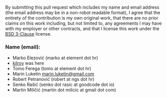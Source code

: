 By submitting this pull request which includes my name and email address (the
email address may be in a non-robot readable format), I agree that the entirety
of the contribution is my own original work, that there are no prior claims on
this work including, but not limited to, any agreements I may have with my
employer or other contracts, and that I license this work under the
[BSD 3-Clause][bsd] license.

### Name (email): ###
* Marko Elezović (marko at element dot hr)
* [kilroy][kilroy] was here
* Tomo Ferega (tomo at element dot hr)
* Marin Luketin marin.luketin@gmail.com
* Robert Petranović (robert at ngs dot hr)
* Senko Rašić (senko dot rasic at goodcode dot io)
* Martin Miličić (martin dot milicic at gmail dot com)

[bsd]: http://opensource.org/licenses/BSD-3-Clause
[kilroy]: https://en.wikipedia.org/wiki/Kilroy_was_here
